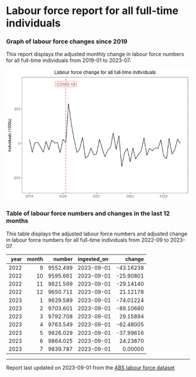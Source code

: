 Labour force report for all full-time individuals
================

### Graph of labour force changes since 2019

This report displays the adjusted monthly change in labour force numbers
for all full-time individuals from 2019-01 to 2023-07.

![](all_full-time_report_files/figure-gfm/unnamed-chunk-2-1.png)<!-- -->

### Table of labour force numbers and changes in the last 12 months

This table displays the adjusted labour force numbers and adjusted
change in labour force numbers for all full-time individuals from
2022-09 to 2023-07.

| year | month |   number | ingested_on |    change |
|-----:|------:|---------:|:------------|----------:|
| 2022 |     9 | 9552.499 | 2023-09-01  | -43.16238 |
| 2022 |    10 | 9595.661 | 2023-09-01  | -25.90801 |
| 2022 |    11 | 9621.569 | 2023-09-01  | -29.14140 |
| 2022 |    12 | 9650.711 | 2023-09-01  |  21.12178 |
| 2023 |     1 | 9629.589 | 2023-09-01  | -74.01224 |
| 2023 |     2 | 9703.601 | 2023-09-01  | -89.10680 |
| 2023 |     3 | 9792.708 | 2023-09-01  |  29.15894 |
| 2023 |     4 | 9763.549 | 2023-09-01  | -62.48005 |
| 2023 |     5 | 9826.029 | 2023-09-01  | -37.99616 |
| 2023 |     6 | 9864.025 | 2023-09-01  |  24.23870 |
| 2023 |     7 | 9839.787 | 2023-09-01  |   0.00000 |

------------------------------------------------------------------------

Report last updated on 2023-09-01 from the [ABS labour force
dataset](https://www.abs.gov.au/statistics/labour/employment-and-unemployment/labour-force-australia/latest-release)
